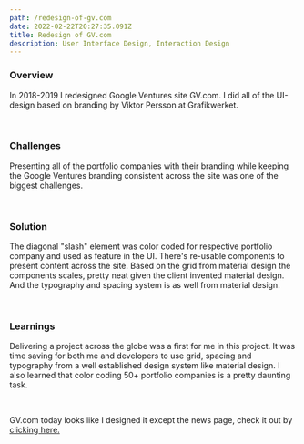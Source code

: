 ```yaml
---
path: /redesign-of-gv.com
date: 2022-02-22T20:27:35.091Z
title: Redesign of GV.com
description: User Interface Design, Interaction Design
---
```

### Overview

In 2018-2019 I redesigned Google Ventures site GV.com. I did all of the UI-design based on branding by Viktor Persson at Grafikwerket. 

<br />

### Challenges

Presenting all of the portfolio companies with their branding while keeping the Google Ventures branding consistent across the site was one of the biggest challenges.

<br />

### Solution

The diagonal "slash" element was color coded for respective portfolio company and used as feature in the UI. There's re-usable components to present content across the site. Based on the grid from material design the components scales, pretty neat given the client invented material design. And the typography and spacing system is as well from material design.

<br />

### Learnings

Delivering a project across the globe was a first for me in this project. It was time saving for both me and developers to use grid, spacing and typography from a well established design system like material design. I also learned that color coding 50+ portfolio companies is a pretty daunting task. 

<br />

GV.com today looks like I designed it except the news page, check it out by [clicking here.](https://www.gv.com/)
